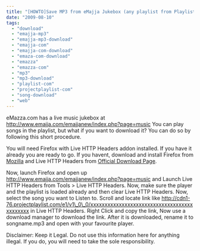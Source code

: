 ```yaml
---
title: "[HOWTO]Save MP3 from eMajja Jukebox (any playlist from Playlist.com)"
date: "2009-08-10"
tags: 
  - "download"
  - "emajja-mp3"
  - "emajja-mp3-download"
  - "emajja-com"
  - "emajja-com-download"
  - "emaza-com-download"
  - "emazza"
  - "emazza-com"
  - "mp3"
  - "mp3-download"
  - "playlist-com"
  - "projectplaylist-com"
  - "song-download"
  - "web"
---
```


eMazza.com has a live music jukebox at http://www.emajja.com/emajjanew/index.php?page=music You can play songs in the playlist, but what if you want to download it? You can do so by following this short procedure.

You will need Firefox with Live HTTP Headers addon installed. If you have it already you are ready to go. If you havent, download and install Firefox from [Mozilla](http://www.mozilla.com "Mozilla - Firefox Home") and Live HTTP Headers from [Official Download Page](https://addons.mozilla.org/en-US/firefox/addon/3829 "Live HTTP Headers Download Page").

Now, launch Firefox and open up http://www.emajja.com/emajjanew/index.php?page=music and Launch Live HTTP Headers from Tools > Live HTTP Headers. Now, make sure the player and the playlist is loaded already and then clear Live HTTP Headers. Now, select the song you want to Listen to. Scroll and locate link like http://cdn1-76.projectplaylist.com/e1/v1\_0\_0/xxxxxxxxxxxxxxxxxxxxxxxxxxxxxxxxxxxxxxxxxxxx in Live HTTP Headers. Right Click and copy the link, Now use a download manager to download the link. After it is downloaded, rename it to songname.mp3 and open with your favourite player.

Disclaimer: Keep it Legal. Do not use this information here for anything illegal. If you do, you will need to take the sole responsibility.

